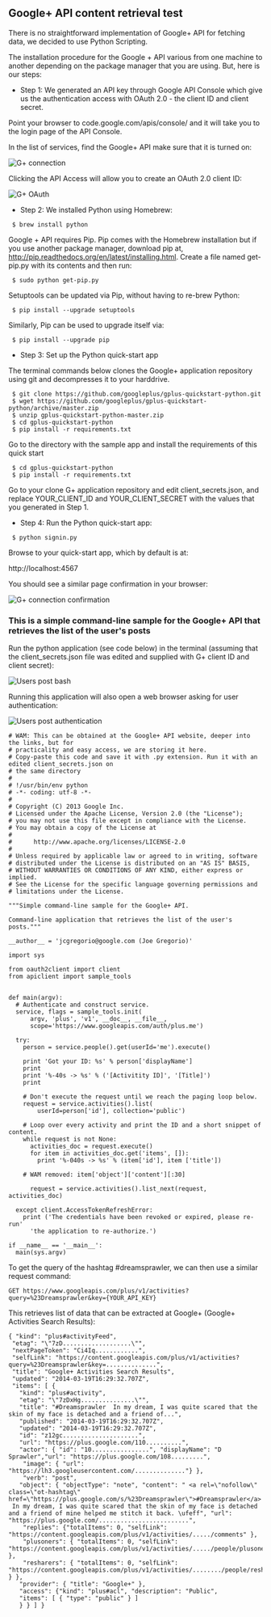 ## Google+ API content retrieval test

There is no straightforward implementation of Google+ API for fetching data, we decided to use Python Scripting. 

The installation procedure for the Google + API various from one machine to another depending on the package manager that you are using. But, here is our steps:


* Step 1: We generated an API key through Google API Console which give us the authentication access with OAuth 2.0 - the client ID and client secret. 

Point your browser to code.google.com/apis/console/ and it will take you to the login page of the API Console. 

In the list of services, find the Google+ API make sure that it is turned on:


![G+ connection](../project_images/Gplus_API_on.png?raw=true "G+ connection")

Clicking the API Access will allow you to create an OAuth 2.0 client ID:

![G+ OAuth](../project_images/Gplus_API_OAuth.png?raw=true "G+ OAuth")


* Step 2: We installed Python using Homebrew:

```
 $ brew install python
```
 Google + API requires Pip. Pip comes with the Homebrew installation but if you use another package manager, download pip at, http://pip.readthedocs.org/en/latest/installing.html. Create a file named get-pip.py with its contents and then run:

```
 $ sudo python get-pip.py
```
 
Setuptools can be updated via Pip, without having to re-brew Python:

```
 $ pip install --upgrade setuptools
```
Similarly, Pip can be used to upgrade itself via:

```
 $ pip install --upgrade pip
```

 
* Step 3: Set up the Python quick-start app

 The terminal commands below clones the Google+ application repository using git and decompresses it to your harddrive.
```
 $ git clone https://github.com/googleplus/gplus-quickstart-python.git
 $ wget https://github.com/googleplus/gplus-quickstart-python/archive/master.zip
 $ unzip gplus-quickstart-python-master.zip
 $ cd gplus-quickstart-python
 $ pip install -r requirements.txt
```
 Go to the directory with the sample app and install the requirements of this quick start
```
 $ cd gplus-quickstart-python
 $ pip install -r requirements.txt
```

 Go to your clone G+ application repository and edit client_secrets.json, and replace YOUR_CLIENT_ID and YOUR_CLIENT_SECRET with the values that you generated in Step 1.

* Step 4: Run the Python quick-start app:

```
 $ python signin.py
```

 Browse to your quick-start app, which by default is at:

 http://localhost:4567

 You should see a similar page confirmation in your browser:


![G+ connection confirmation](../project_images/Gplus_connected.png?raw=true "G+ connection confirmation")


### This is a simple command-line sample for the Google+ API that retrieves the list of the user's posts

Run the python application (see code below) in the terminal (assuming that the client_secrets.json file was edited and supplied with G+ client ID and client secret):

![Users post bash](../project_images/Users_post_bash.png?raw=true "Users post bash")

Running this application will also open a web browser asking for user authentication:

![Users post authentication](../project_images/Users_post.png?raw=true "Users post authentication")

```
# WAM: This can be obtained at the Google+ API website, deeper into the links, but for 
# practicality and easy access, we are storing it here. 
# Copy-paste this code and save it with .py extension. Run it with an edited client_secrets.json on 
# the same directory
#
# !/usr/bin/env python
# -*- coding: utf-8 -*-
#
# Copyright (C) 2013 Google Inc.
# Licensed under the Apache License, Version 2.0 (the "License");
# you may not use this file except in compliance with the License.
# You may obtain a copy of the License at
#
#      http://www.apache.org/licenses/LICENSE-2.0
#
# Unless required by applicable law or agreed to in writing, software
# distributed under the License is distributed on an "AS IS" BASIS,
# WITHOUT WARRANTIES OR CONDITIONS OF ANY KIND, either express or implied.
# See the License for the specific language governing permissions and
# limitations under the License.

"""Simple command-line sample for the Google+ API.

Command-line application that retrieves the list of the user's posts."""

__author__ = 'jcgregorio@google.com (Joe Gregorio)'

import sys

from oauth2client import client
from apiclient import sample_tools


def main(argv):
  # Authenticate and construct service.
  service, flags = sample_tools.init(
      argv, 'plus', 'v1', __doc__, __file__,
      scope='https://www.googleapis.com/auth/plus.me')

  try:
    person = service.people().get(userId='me').execute()

    print 'Got your ID: %s' % person['displayName']
    print
    print '%-40s -> %s' % ('[Activitity ID]', '[Title]')
    print

    # Don't execute the request until we reach the paging loop below.
    request = service.activities().list(
        userId=person['id'], collection='public')

    # Loop over every activity and print the ID and a short snippet of content.
    while request is not None:
      activities_doc = request.execute()
      for item in activities_doc.get('items', []):
        print '%-040s -> %s' % (item['id'], item ['title'])

    # WAM removed: item['object']['content'][:30]

      request = service.activities().list_next(request, activities_doc)

  except client.AccessTokenRefreshError:
    print ('The credentials have been revoked or expired, please re-run'
      'the application to re-authorize.')

if __name__ == '__main__':
  main(sys.argv)
```
To get the query of the hashtag #dreamsprawler, we can then use a similar request command:

```
GET https://www.googleapis.com/plus/v1/activities?query=%23Dreamsprawler&key={YOUR_API_KEY}
```

This retrieves list of data that can be extracted at Google+ (Google+ Activities Search Results):

```
{ "kind": "plus#activityFeed",
 "etag": "\"7zD...................\"",
 "nextPageToken": "Ci4Iq............",
 "selfLink": "https://content.googleapis.com/plus/v1/activities?query=%23Dreamsprawler&key=..............",
 "title": "Google+ Activities Search Results",
 "updated": "2014-03-19T16:29:32.707Z",
 "items": [ {
   "kind": "plus#activity",
   "etag": "\"7zDxHg...............\"",
   "title": "#Dreamsprawler  In my dream, I was quite scared that the skin of my face is detached and a friend of...",
   "published": "2014-03-19T16:29:32.707Z",
   "updated": "2014-03-19T16:29:32.707Z",
   "id": "z12gc.....................",
   "url": "https://plus.google.com/110..........",
   "actor": { "id": "10................", "displayName": "D Sprawler","url": "https://plus.google.com/108.........",
    "image": { "url": "https://lh3.googleusercontent.com/.............."} },
    "verb": "post",
   "object": { "objectType": "note", "content": " <a rel=\"nofollow\" class=\"ot-hashtag\" href=\"https://plus.google.com/s/%23Dreamsprawler\">#Dreamsprawler</a>  In my dream, I was quite scared that the skin of my face is detached and a friend of mine helped me stitch it back. \ufeff", "url": "https://plus.google.com/.........................",
    "replies": {"totalItems": 0, "selfLink": "https://content.googleapis.com/plus/v1/activities/...../comments" },
    "plusoners": { "totalItems": 0, "selfLink": "https://content.googleapis.com/plus/v1/activities/...../people/plusoners" },
    "resharers": { "totalItems": 0, "selfLink": "https://content.googleapis.com/plus/v1/activities/......../people/resharers" } },
   "provider": { "title": "Google+" }, 
   "access": {"kind": "plus#acl", "description": "Public", 
   "items": [ { "type": "public" } ] 
   } } ] }
```


